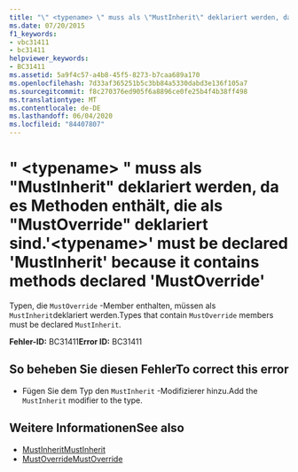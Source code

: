 ```yaml
---
title: "\" <typename> \" muss als \"MustInherit\" deklariert werden, da es Methoden enthält, die als \"MustOverride\" deklariert sind."
ms.date: 07/20/2015
f1_keywords:
- vbc31411
- bc31411
helpviewer_keywords:
- BC31411
ms.assetid: 5a9f4c57-a4b8-45f5-8273-b7caa689a170
ms.openlocfilehash: 7d33af365251b5c3bb84a5330dabd3e136f105a7
ms.sourcegitcommit: f8c270376ed905f6a8896ce0fe25b4f4b38ff498
ms.translationtype: MT
ms.contentlocale: de-DE
ms.lasthandoff: 06/04/2020
ms.locfileid: "84407807"
---
```

# <a name="typename-must-be-declared-mustinherit-because-it-contains-methods-declared-mustoverride"></a><span data-ttu-id="e9694-102">" \<typename> " muss als "MustInherit" deklariert werden, da es Methoden enthält, die als "MustOverride" deklariert sind.</span><span class="sxs-lookup"><span data-stu-id="e9694-102">'\<typename>' must be declared 'MustInherit' because it contains methods declared 'MustOverride'</span></span>
<span data-ttu-id="e9694-103">Typen, die `MustOverride` -Member enthalten, müssen als `MustInherit`deklariert werden.</span><span class="sxs-lookup"><span data-stu-id="e9694-103">Types that contain `MustOverride` members must be declared `MustInherit`.</span></span>  
  
 <span data-ttu-id="e9694-104">**Fehler-ID:** BC31411</span><span class="sxs-lookup"><span data-stu-id="e9694-104">**Error ID:** BC31411</span></span>  
  
## <a name="to-correct-this-error"></a><span data-ttu-id="e9694-105">So beheben Sie diesen Fehler</span><span class="sxs-lookup"><span data-stu-id="e9694-105">To correct this error</span></span>  
  
- <span data-ttu-id="e9694-106">Fügen Sie dem Typ den `MustInherit` -Modifizierer hinzu.</span><span class="sxs-lookup"><span data-stu-id="e9694-106">Add the `MustInherit` modifier to the type.</span></span>  
  
## <a name="see-also"></a><span data-ttu-id="e9694-107">Weitere Informationen</span><span class="sxs-lookup"><span data-stu-id="e9694-107">See also</span></span>

- [<span data-ttu-id="e9694-108">MustInherit</span><span class="sxs-lookup"><span data-stu-id="e9694-108">MustInherit</span></span>](../language-reference/modifiers/mustinherit.md)
- [<span data-ttu-id="e9694-109">MustOverride</span><span class="sxs-lookup"><span data-stu-id="e9694-109">MustOverride</span></span>](../language-reference/modifiers/mustoverride.md)

